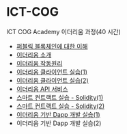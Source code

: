 # ICT-COG

ICT COG Academy 이더리움 과정(40 시간) 

* [퍼블릭 블록체인에 대한 이해](https://bit.ly/2SewknO)
* [이더리움 소개](https://bit.ly/3bJgWGD)
* [이더리움 작동원리](https://bit.ly/2Sb9hu3)
* [이더리움 클라이언트 실습(1)](https://bit.ly/3ugtPP5)
* [이더리움 클라이언트 실습(2)](https://bit.ly/3fHFwsG)
* [이더리움 API 서비스](https://bit.ly/2QMIJ1O)
* [스마트 컨트랙트 실습 - Solidity(1)](https://bit.ly/3ibyj7l)
* [스마트 컨트랙트 실습 - Solidity(2)](https://bit.ly/34lk07Y)
* [이더리움 기반 Dapp 개발 실습(1)](https://bit.ly/3wIyPgW)
* 이더리움 기반 Dapp 개발 실습(2)


